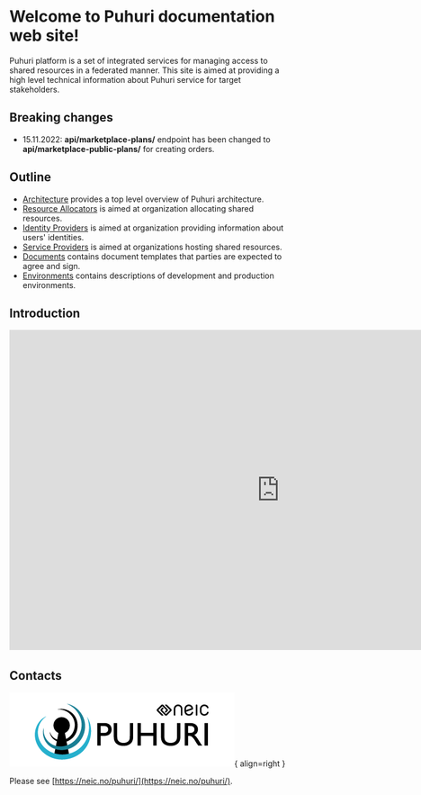 # Welcome to Puhuri documentation web site!


Puhuri platform is a set of integrated services for managing access to shared resources in a federated manner.
This site is aimed at providing a high level technical information about Puhuri service for target stakeholders.

## Breaking changes

* 15.11.2022: **api/marketplace-plans/** endpoint has been changed to **api/marketplace-public-plans/** for creating orders.

## Outline

- [Architecture](architecture.md) provides a top level overview of Puhuri architecture.
- [Resource Allocators](resource-allocators.md) is aimed at organization allocating shared resources.
- [Identity Providers](idp_integration/index.md) is aimed at organization providing information about users' identities.
- [Service Providers](service-providers.md) is aimed at organizations hosting shared resources.
- [Documents](documents.md) contains document templates that parties are expected to agree and sign.
- [Environments](environments.md) contains descriptions of development and production environments.


## Introduction

<iframe src="https://docs.google.com/presentation/d/e/2PACX-1vSm0gNavR8AIqfe_FQwDCWFXwGReX8NeIMbN-RFQo2IV1QPeq5oG-2ESb3S2Sq5ipyDoMwg7RALB3Q9/embed?start=false&loop=false&delayms=3000" frameborder="0" width="960" height="569" allowfullscreen="true" mozallowfullscreen="true" webkitallowfullscreen="true"></iframe>

## Contacts

![Placeholder](assets/logo.png){ align=right }

Please see [https://neic.no/puhuri/](https://neic.no/puhuri/).
